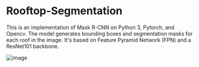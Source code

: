 # Rooftop-Segmentation
This is an implementation of Mask R-CNN on Python 3, Pytorch, and Opencv. The model generates bounding boxes and segmentation masks for each roof in the image. It's based on Feature Pyramid Network (FPN) and a ResNet101 backbone.

![image](https://github.com/Sadia0730/Rooftop-Segmentation/assets/31884897/d9eea593-25f2-4744-b54a-b1a0b5d5649b)

